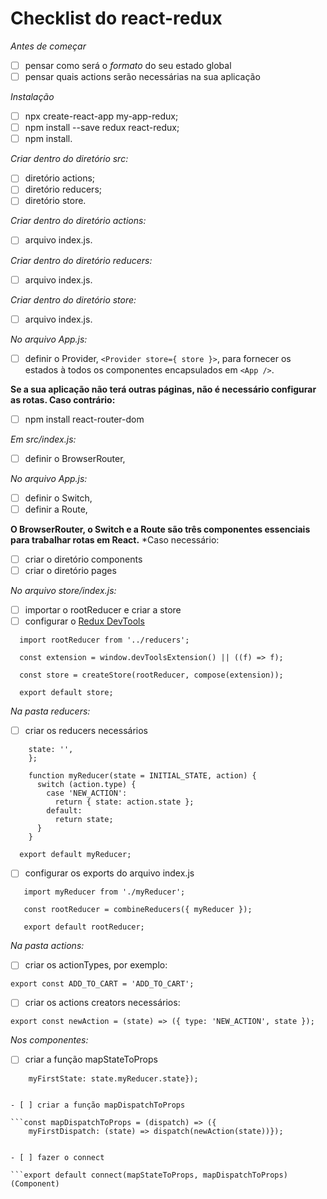 # Checklist do react-redux

*Antes de começar*
- [ ] pensar como será o *formato* do seu estado global
- [ ] pensar quais actions serão necessárias na sua aplicação

*Instalação*
- [ ] npx create-react-app my-app-redux;
- [ ] npm install --save redux react-redux;
- [ ] npm install.

*Criar dentro do diretório src:*
- [ ] diretório actions;
- [ ] diretório reducers;
- [ ] diretório store.

*Criar dentro do diretório actions:*
- [ ] arquivo index.js.

*Criar dentro do diretório reducers:*
- [ ] arquivo index.js.

*Criar dentro do diretório store:*
- [ ] arquivo index.js.

*No arquivo App.js:*
- [ ] definir o Provider, `<Provider store={ store }>`, para fornecer os estados à todos os componentes encapsulados em `<App />`.

**Se a sua aplicação não terá outras páginas, não é necessário configurar as rotas. Caso contrário:**
- [ ] npm install react-router-dom

*Em src/index.js:*
- [ ] definir o BrowserRouter, <BrowserRouter>
  
*No arquivo App.js:*
- [ ] definir o Switch, <Switch>
- [ ] definir a Route, <Route>

**O BrowserRouter, o Switch e a Route são três componentes essenciais para trabalhar rotas em React.**
*Caso necessário:
- [ ] criar o diretório components
- [ ] criar o diretório pages

*No arquivo store/index.js:*
- [ ] importar o rootReducer e criar a store
- [ ] configurar o [Redux DevTools](https://github.com/reduxjs/redux-devtools)

```import { createStore, compose } from 'redux';
  import rootReducer from '../reducers';

  const extension = window.devToolsExtension() || ((f) => f);

  const store = createStore(rootReducer, compose(extension));

  export default store;
```

*Na pasta reducers:*
- [ ] criar os reducers necessários
  
```const INITIAL_STATE = {
    state: '',
    };

    function myReducer(state = INITIAL_STATE, action) {
      switch (action.type) {
        case 'NEW_ACTION':
          return { state: action.state };
        default:
          return state;
      }
    }
  
  export default myReducer;
```
  
- [ ] configurar os exports do arquivo index.js
  
```import { combineReducers } from 'redux';
   import myReducer from './myReducer';

   const rootReducer = combineReducers({ myReducer });

   export default rootReducer;
```

*Na pasta actions:*
- [ ] criar os actionTypes, por exemplo:
  
`export const ADD_TO_CART = 'ADD_TO_CART';`
  
- [ ] criar os actions creators necessários:
  
`export const newAction = (state) => ({ type: 'NEW_ACTION', state });`

*Nos componentes:*
- [ ] criar a função mapStateToProps
  
```const mapStateToProps = state => ({
    myFirstState: state.myReducer.state});

  
- [ ] criar a função mapDispatchToProps
  
```const mapDispatchToProps = (dispatch) => ({
    myFirstDispatch: (state) => dispatch(newAction(state))});

  
- [ ] fazer o connect 
  
```export default connect(mapStateToProps, mapDispatchToProps)(Component)
